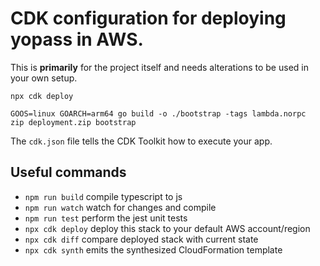 # CDK configuration for deploying yopass in AWS.

This is __primarily__ for the project itself and needs alterations to be used in your own setup.

```
npx cdk deploy
```

```
GOOS=linux GOARCH=arm64 go build -o ./bootstrap -tags lambda.norpc
zip deployment.zip bootstrap
```


The `cdk.json` file tells the CDK Toolkit how to execute your app.

## Useful commands

* `npm run build`   compile typescript to js
* `npm run watch`   watch for changes and compile
* `npm run test`    perform the jest unit tests
* `npx cdk deploy`  deploy this stack to your default AWS account/region
* `npx cdk diff`    compare deployed stack with current state
* `npx cdk synth`   emits the synthesized CloudFormation template
